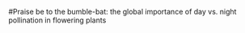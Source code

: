 #Praise be to the bumble-bat: the global importance of day vs. night pollination in flowering plants
